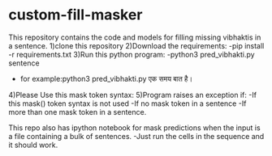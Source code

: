 # custom-fill-masker
This repository contains the code and models for filling missing vibhaktis in a sentence.
1)clone this repository
2)Download the requirements:
-pip install -r requirements.txt
3)Run this python program:
-python3 pred_vibhakti.py sentence
- for example:python3 pred_vibhakti.py एक समय <mask> बात है।

4)Please Use this mask token syntax:<mask>
5)Program raises an exception if:
-If this mask(<mask>) token syntax is not used
-If no mask token in a sentence
-If more than one mask token in a sentence.

This repo also has ipython notebook for mask predictions when the input is a file containing a bulk of sentences.
-Just run the cells in the sequence and it should work.

